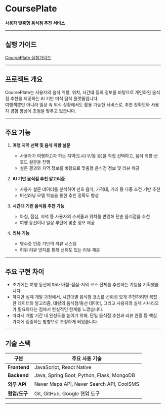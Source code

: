 # CoursePlate

**사용자 맞춤형 음식점 추천 서비스**

---

## 실행 가이드

[CoursePlate 실행가이드](./CoursePlate_SetupGuide_.docx)

---

## 프로젝트 개요

CoursePlate는 사용자의 음식 취향, 위치, 시간대 등의 정보를 바탕으로 개인화된 음식점 추천을 제공하는 AI 기반 미식 탐색 플랫폼입니다.  
여행객뿐만 아니라 일상 속 외식 상황에서도 활용 가능한 서비스로, 추천 정확도와 사용자 경험 향상에 초점을 맞추고 있습니다.

---

## 주요 기능

1. **여행 지역 선택 및 음식 취향 설문**
   - 사용자가 여행하고자 하는 지역(도시/구/동 등)을 직접 선택하고, 음식 취향·선호도 설문을 진행
   - 설문 결과와 지역 정보를 바탕으로 맞춤형 음식점 정보 및 리뷰 제공

2. **AI 기반 음식점 추천 알고리즘**
   - 사용자 설문 데이터를 분석하여 선호 음식, 가격대, 거리 등 다중 조건 기반 추천
   - 머신러닝 모델 학습을 통한 추천 정확도 향상

3. **시간대 기반 음식점 추천 기능**
   - 아침, 점심, 저녁 등 사용자의 스케줄과 위치를 반영해 단순 음식점을 추천
   - 여행 동선이나 일상 루틴에 맞춘 정보 제공

4. **리뷰 기능**
   - 영수증 인증 기반의 리뷰 시스템
   - 허위 리뷰 방지를 통해 신뢰도 있는 리뷰 제공

---

## 주요 구현 차이

- 초기에는 여행 동선에 따라 아침-점심-저녁 코스 전체를 추천하는 기능을 기획했습니다.
- 하지만 실제 개발 과정에서, 시간대별 음식점 코스를 신뢰성 있게 추천하려면
  복잡한 데이터와 알고리즘, 대량의 음식점/동선 데이터, 그리고 사용자의 실제 시나리오가 필요하다는 점에서
  현실적인 한계를 느꼈습니다.
- 따라서 개발 기간 내 완성도를 높이기 위해, 단일 음식점 추천과 리뷰 인증 등
  핵심 가치에 집중하는 방향으로 조정하게 되었습니다.

---

## 기술 스택

| 구분           | 주요 사용 기술                                  |
|--------------|-------------------------------------------|
| **Frontend** | JavaScript, React Native                  |
| **Backend**  | Java, Spring Boot, Python, Flask, MongoDB |
| **외부 API**   | Naver Maps API, Naver Search API, CoolSMS |
| **협업/도구**    | Git, GitHub, Google 협업 도구                 |

---
